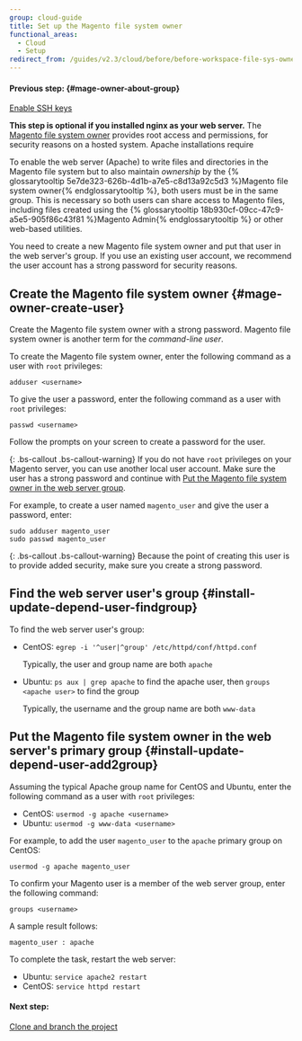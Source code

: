 ```yaml
---
group: cloud-guide
title: Set up the Magento file system owner
functional_areas:
  - Cloud
  - Setup
redirect_from: /guides/v2.3/cloud/before/before-workspace-file-sys-owner.html
---
```


#### Previous step: {#mage-owner-about-group}

[Enable SSH keys]({{page.baseurl}}/cloud/setup/enable-setup-ssh-keys.html)

**This step is optional if you installed nginx as your web server.** The [Magento file system owner]({{page.baseurl}}/install/getting-started/file-system-ownership-permissions.html#magento-file-system-owner) provides root access and permissions, for security reasons on a hosted system. Apache installations require

To enable the web server (Apache) to write files and directories in the Magento file system but to also maintain _ownership_ by the {% glossarytooltip 5e7de323-626b-4d1b-a7e5-c8d13a92c5d3 %}Magento file system owner{% endglossarytooltip %}, both users must be in the same group. This is necessary so both users can share access to Magento files, including files created using the {% glossarytooltip 18b930cf-09cc-47c9-a5e5-905f86c43f81 %}Magento Admin{% endglossarytooltip %} or other web-based utilities.

You need to create a new Magento file system owner and put that user in the web server's group. If you use an existing user account, we recommend the user account has a strong password for security reasons.

## Create the Magento file system owner {#mage-owner-create-user}

Create the Magento file system owner with a strong password. Magento file system owner is another term for the _command-line user_.

To create the Magento file system owner, enter the following command as a user with `root` privileges:

```
adduser <username>
```

To give the user a password, enter the following command as a user with `root` privileges:

```
passwd <username>
```

Follow the prompts on your screen to create a password for the user.

{: .bs-callout .bs-callout-warning}
If you do not have `root` privileges on your Magento server, you can use another local user account. Make sure the user has a strong password and continue with [Put the Magento file system owner in the web server group](#install-update-depend-user-add2group).

For example, to create a user named `magento_user` and give the user a password, enter:

```
sudo adduser magento_user
sudo passwd magento_user
```

{: .bs-callout .bs-callout-warning}
Because the point of creating this user is to provide added security, make sure you create a strong password.

## Find the web server user's group {#install-update-depend-user-findgroup}

To find the web server user's group:

* CentOS: `egrep -i '^user|^group' /etc/httpd/conf/httpd.conf`

  Typically, the user and group name are both `apache`

* Ubuntu: `ps aux | grep apache` to find the apache user, then `groups <apache user>` to find the group

  Typically, the username and the group name are both `www-data`

## Put the Magento file system owner in the web server's primary group {#install-update-depend-user-add2group}

Assuming the typical Apache group name for CentOS and Ubuntu, enter the following command as a user with `root` privileges:

* CentOS: `usermod -g apache <username>`
* Ubuntu: `usermod -g www-data <username>`

For example, to add the user `magento_user` to the `apache` primary group on CentOS:

```
usermod -g apache magento_user
```

To confirm your Magento user is a member of the web server group, enter the following command:

```
groups <username>
```

A sample result follows:

```
magento_user : apache
```

To complete the task, restart the web server:

* Ubuntu: `service apache2 restart`
* CentOS: `service httpd restart`

#### Next step:

[Clone and branch the project]({{page.baseurl}}/cloud/setup/clone-project-master.html)

